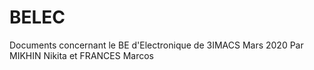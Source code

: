 # BELEC
Documents concernant le BE d'Electronique de 3IMACS
Mars 2020
Par MIKHIN Nikita et FRANCES Marcos
